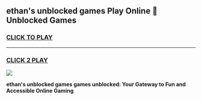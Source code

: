 
## ethan's unblocked games Play Online 👋 Unblocked Games
<h3>
<a href="https://premium.freeplayer.one?title=ethan's_unblocked_games&ref=19F">CLICK TO PLAY</a></h3>
<hr>

<h3>
<a href="https://premium.freeplayer.one?title=ethan's_unblocked_games&ref=19F">CLICK 2 PLAY</a>
  
</h3>

<a href="https://premium.freeplayer.one?title=ethan's_unblocked_games&ref=19F"><img src="https://clearcache.store/games.png"></a>


**ethan's unblocked games games unblocked: Your Gateway to Fun and Accessible Online Gaming**
